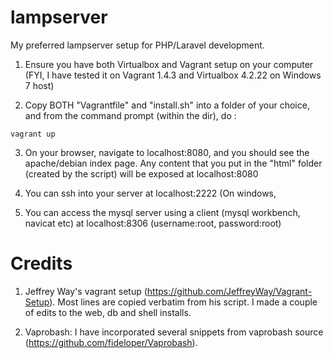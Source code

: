 lampserver
==========

My preferred lampserver setup for PHP/Laravel development. 

1. Ensure you have both Virtualbox and Vagrant setup on your computer (FYI, I have tested it on Vagrant 1.4.3 and Virtualbox 4.2.22 on Windows 7 host)

2. Copy BOTH "Vagrantfile" and "install.sh" into a folder of your choice, and from the command prompt (within the dir), do :

```vagrant up```

3. On your browser, navigate to localhost:8080, and you should see the apache/debian index page. Any content that you put in the "html" folder (created by the script) will be exposed at localhost:8080

4. You can ssh into your server at localhost:2222 (On windows, 

5. You can access the mysql server using a client (mysql workbench, navicat etc) at localhost:8306 (username:root, password:root)

Credits
=======
1. Jeffrey Way's vagrant setup (https://github.com/JeffreyWay/Vagrant-Setup). Most lines are copied verbatim from his script. I made a couple of edits to the web, db and shell installs.

2. Vaprobash: I have incorporated several snippets from vaprobash source (https://github.com/fideloper/Vaprobash).

